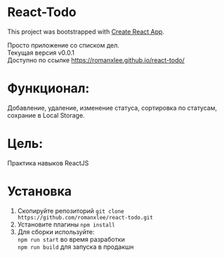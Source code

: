 # React-Todo

This project was bootstrapped with [Create React App](https://github.com/facebook/create-react-app).

Просто приложение со списком дел.    
Текущая версия v0.0.1   
Доступно по ссылке https://romanxlee.github.io/react-todo/    
   
# Функционал:    
Добавление, удаление, изменение статуса, сортировка по статусам, сохрание в Local Storage.    

# Цель:   
Практика навыков ReactJS    
   
# Установка   
1. Скопируйте репозиторий  `git clone https://github.com/romanxlee/react-todo.git`
2. Установите плагины `npm install`
3. Для сборки используйте:   
`npm run start` во время разработки   
`npm run build` для запуска в продакшн   

